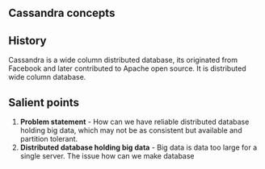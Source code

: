 ## Cassandra concepts

## History
Cassandra is a wide column distributed database, its originated from Facebook and later contributed to Apache open source.  It is distributed wide column database. 

## Salient points
1. **Problem statement** - How can we have  reliable distributed database holding big data, which may not be as consistent but available and partition tolerant. 
2. **Distributed database holding big data** - Big data is data too large for a single server. The issue how can we make database 
<!--stackedit_data:
eyJoaXN0b3J5IjpbLTE3MDM5MzIyNjIsLTE2NDMwNTk0NTFdfQ
==
-->